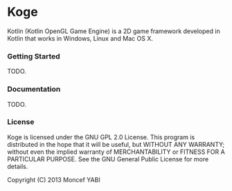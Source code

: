 # Koge
Kotlin (Kotlin OpenGL Game Engine) is a 2D game framework developed in Kotlin that works in Windows, Linux and Mac OS X.

### Getting Started 
TODO.
### Documentation
TODO.
### License 
Koge is licensed under the GNU GPL 2.0 License. This program is distributed in the hope that it will be useful, but WITHOUT ANY WARRANTY; without even the implied warranty of MERCHANTABILITY or FITNESS FOR A PARTICULAR PURPOSE. See the GNU General Public License for more details.

Copyright (C) 2013 Moncef YABI